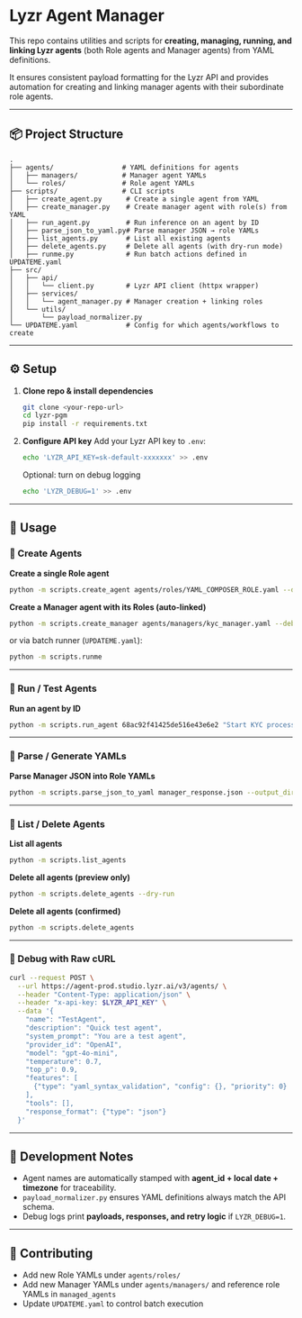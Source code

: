 # Lyzr Agent Manager

This repo contains utilities and scripts for **creating, managing, running, and linking Lyzr agents** (both Role agents and Manager agents) from YAML definitions.

It ensures consistent payload formatting for the Lyzr API and provides automation for creating and linking manager agents with their subordinate role agents.

---

## 📦 Project Structure

```
.
├── agents/                 # YAML definitions for agents
│   ├── managers/           # Manager agent YAMLs
│   └── roles/              # Role agent YAMLs
├── scripts/                # CLI scripts
│   ├── create_agent.py      # Create a single agent from YAML
│   ├── create_manager.py    # Create manager agent with role(s) from YAML
│   ├── run_agent.py         # Run inference on an agent by ID
│   ├── parse_json_to_yaml.py# Parse manager JSON → role YAMLs
│   ├── list_agents.py       # List all existing agents
│   ├── delete_agents.py     # Delete all agents (with dry-run mode)
│   ├── runme.py             # Run batch actions defined in UPDATEME.yaml
├── src/
│   ├── api/
│   │   └── client.py        # Lyzr API client (httpx wrapper)
│   ├── services/
│   │   └── agent_manager.py # Manager creation + linking roles
│   └── utils/
│       └── payload_normalizer.py
└── UPDATEME.yaml            # Config for which agents/workflows to create
```

---

## ⚙️ Setup

1. **Clone repo & install dependencies**

   ```bash
   git clone <your-repo-url>
   cd lyzr-pgm
   pip install -r requirements.txt
   ```

2. **Configure API key**
   Add your Lyzr API key to `.env`:

   ```bash
   echo 'LYZR_API_KEY=sk-default-xxxxxxx' >> .env
   ```

   Optional: turn on debug logging

   ```bash
   echo 'LYZR_DEBUG=1' >> .env
   ```

---

## 🚀 Usage

### 🔹 Create Agents

**Create a single Role agent**

```bash
python -m scripts.create_agent agents/roles/YAML_COMPOSER_ROLE.yaml --debug
```

**Create a Manager agent with its Roles (auto-linked)**

```bash
python -m scripts.create_manager agents/managers/kyc_manager.yaml --debug
```

or via batch runner (`UPDATEME.yaml`):

```bash
python -m scripts.runme
```

---

### 🔹 Run / Test Agents

**Run an agent by ID**

```bash
python -m scripts.run_agent 68ac92f41425de516e43e6e2 "Start KYC process"
```

---

### 🔹 Parse / Generate YAMLs

**Parse Manager JSON into Role YAMLs**

```bash
python -m scripts.parse_json_to_yaml manager_response.json --output_dir agents/roles
```

---

### 🔹 List / Delete Agents

**List all agents**

```bash
python -m scripts.list_agents
```

**Delete all agents (preview only)**

```bash
python -m scripts.delete_agents --dry-run
```

**Delete all agents (confirmed)**

```bash
python -m scripts.delete_agents
```

---

### 🔹 Debug with Raw cURL

```bash
curl --request POST \
  --url https://agent-prod.studio.lyzr.ai/v3/agents/ \
  --header "Content-Type: application/json" \
  --header "x-api-key: $LYZR_API_KEY" \
  --data '{
    "name": "TestAgent",
    "description": "Quick test agent",
    "system_prompt": "You are a test agent",
    "provider_id": "OpenAI",
    "model": "gpt-4o-mini",
    "temperature": 0.7,
    "top_p": 0.9,
    "features": [
      {"type": "yaml_syntax_validation", "config": {}, "priority": 0}
    ],
    "tools": [],
    "response_format": {"type": "json"}
  }'
```

---

## 🧰 Development Notes

* Agent names are automatically stamped with **agent\_id + local date + timezone** for traceability.
* `payload_normalizer.py` ensures YAML definitions always match the API schema.
* Debug logs print **payloads, responses, and retry logic** if `LYZR_DEBUG=1`.

---

## 👥 Contributing

* Add new Role YAMLs under `agents/roles/`
* Add new Manager YAMLs under `agents/managers/` and reference role YAMLs in `managed_agents`
* Update `UPDATEME.yaml` to control batch execution
